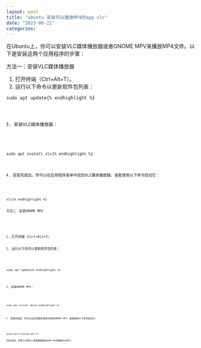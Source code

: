 ```yaml
---
layout: post
title: "ubuntu 安装可以播放MP4的app vlc"
date: "2023-06-21"
categories: 
---
```

<p>在Ubuntu上，你可以安装VLC媒体播放器或者GNOME MPV来播放MP4文件。以下是安装这两个应用程序的步骤：</p>

<p>方法一：安装VLC媒体播放器</p>

<ol>
	<li>打开终端（Ctrl+Alt+T）。</li>
	<li>运行以下命令以更新软件包列表：</li>
</ol>

<pre>
<code>sudo apt update{% endhighlight %}

<ol start="3">
	<li>安装VLC媒体播放器：</li>
</ol>

<pre>
<code>sudo apt install vlc{% endhighlight %}

<ol start="4">
	<li>安装完成后，你可以在应用程序菜单中找到VLC媒体播放器，或者使用以下命令启动它：</li>
</ol>

<pre>
<code>vlc{% endhighlight %}

<p>方法二：安装GNOME MPV</p>

<ol>
	<li>打开终端（Ctrl+Alt+T）。</li>
	<li>运行以下命令以更新软件包列表：</li>
</ol>

<pre>
<code>sudo apt update{% endhighlight %}

<ol start="3">
	<li>安装GNOME MPV：</li>
</ol>

<pre>
<code>sudo apt install mpv{% endhighlight %}

<ol start="4">
	<li>安装完成后，你可以在应用程序菜单中找到GNOME MPV，或者使用以下命令启动它：</li>
</ol>

<pre>
<code>gnome-mpv{% endhighlight %}

<p>安装完成后，你就可以使用VLC媒体播放器或GNOME MPV来播放MP4文件了。</p>


